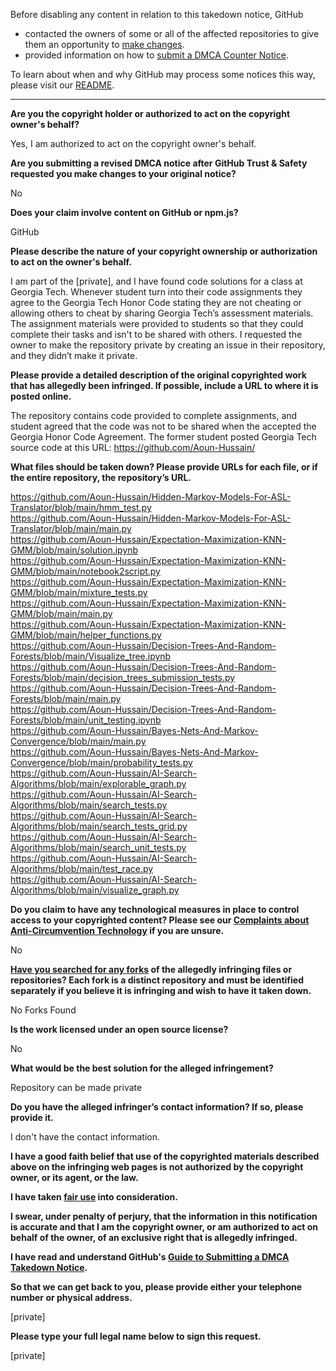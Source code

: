 Before disabling any content in relation to this takedown notice, GitHub
- contacted the owners of some or all of the affected repositories to give them an opportunity to [make changes](https://docs.github.com/en/github/site-policy/dmca-takedown-policy#a-how-does-this-actually-work).
- provided information on how to [submit a DMCA Counter Notice](https://docs.github.com/en/articles/guide-to-submitting-a-dmca-counter-notice).

To learn about when and why GitHub may process some notices this way, please visit our [README](https://github.com/github/dmca/blob/master/README.md#anatomy-of-a-takedown-notice).

---

**Are you the copyright holder or authorized to act on the copyright owner's behalf?**

Yes, I am authorized to act on the copyright owner's behalf.

**Are you submitting a revised DMCA notice after GitHub Trust & Safety requested you make changes to your original notice?**

No

**Does your claim involve content on GitHub or npm.js?**

GitHub

**Please describe the nature of your copyright ownership or authorization to act on the owner's behalf.**

I am part of the [private], and I have found code solutions for a class at Georgia Tech. Whenever student turn into their code assignments they agree to the Georgia Tech Honor Code stating they are not cheating or allowing others to cheat by sharing Georgia Tech’s assessment materials. The assignment materials were provided to students so that they could complete their tasks and isn't to be shared with others.
I requested the owner to make the repository private by creating an issue in their repository, and they didn’t make it private.

**Please provide a detailed description of the original copyrighted work that has allegedly been infringed. If possible, include a URL to where it is posted online.**

The repository contains code provided to complete assignments, and student agreed that the code was not to be shared when the accepted the Georgia Honor Code Agreement. The former student posted Georgia Tech source code at this URL: https://github.com/Aoun-Hussain/

**What files should be taken down? Please provide URLs for each file, or if the entire repository, the repository’s URL.**

https://github.com/Aoun-Hussain/Hidden-Markov-Models-For-ASL-Translator/blob/main/hmm_test.py  
https://github.com/Aoun-Hussain/Hidden-Markov-Models-For-ASL-Translator/blob/main/main.py  
https://github.com/Aoun-Hussain/Expectation-Maximization-KNN-GMM/blob/main/solution.ipynb  
https://github.com/Aoun-Hussain/Expectation-Maximization-KNN-GMM/blob/main/notebook2script.py  
https://github.com/Aoun-Hussain/Expectation-Maximization-KNN-GMM/blob/main/mixture_tests.py  
https://github.com/Aoun-Hussain/Expectation-Maximization-KNN-GMM/blob/main/main.py  
https://github.com/Aoun-Hussain/Expectation-Maximization-KNN-GMM/blob/main/helper_functions.py  
https://github.com/Aoun-Hussain/Decision-Trees-And-Random-Forests/blob/main/Visualize_tree.ipynb  
https://github.com/Aoun-Hussain/Decision-Trees-And-Random-Forests/blob/main/decision_trees_submission_tests.py  
https://github.com/Aoun-Hussain/Decision-Trees-And-Random-Forests/blob/main/main.py  
https://github.com/Aoun-Hussain/Decision-Trees-And-Random-Forests/blob/main/unit_testing.ipynb  
https://github.com/Aoun-Hussain/Bayes-Nets-And-Markov-Convergence/blob/main/main.py  
https://github.com/Aoun-Hussain/Bayes-Nets-And-Markov-Convergence/blob/main/probability_tests.py  
https://github.com/Aoun-Hussain/AI-Search-Algorithms/blob/main/explorable_graph.py  
https://github.com/Aoun-Hussain/AI-Search-Algorithms/blob/main/search_tests.py  
https://github.com/Aoun-Hussain/AI-Search-Algorithms/blob/main/search_tests_grid.py  
https://github.com/Aoun-Hussain/AI-Search-Algorithms/blob/main/search_unit_tests.py  
https://github.com/Aoun-Hussain/AI-Search-Algorithms/blob/main/test_race.py  
https://github.com/Aoun-Hussain/AI-Search-Algorithms/blob/main/visualize_graph.py  

**Do you claim to have any technological measures in place to control access to your copyrighted content? Please see our <a href="https://docs.github.com/articles/guide-to-submitting-a-dmca-takedown-notice#complaints-about-anti-circumvention-technology">Complaints about Anti-Circumvention Technology</a> if you are unsure.**

No

**<a href="https://docs.github.com/articles/dmca-takedown-policy#b-what-about-forks-or-whats-a-fork">Have you searched for any forks</a> of the allegedly infringing files or repositories? Each fork is a distinct repository and must be identified separately if you believe it is infringing and wish to have it taken down.**

No Forks Found

**Is the work licensed under an open source license?**

No

**What would be the best solution for the alleged infringement?**

Repository can be made private

**Do you have the alleged infringer’s contact information? If so, please provide it.**

I don't have the contact information.

**I have a good faith belief that use of the copyrighted materials described above on the infringing web pages is not authorized by the copyright owner, or its agent, or the law.**

**I have taken <a href="https://www.lumendatabase.org/topics/22">fair use</a> into consideration.**

**I swear, under penalty of perjury, that the information in this notification is accurate and that I am the copyright owner, or am authorized to act on behalf of the owner, of an exclusive right that is allegedly infringed.**

**I have read and understand GitHub's <a href="https://docs.github.com/articles/guide-to-submitting-a-dmca-takedown-notice/">Guide to Submitting a DMCA Takedown Notice</a>.**

**So that we can get back to you, please provide either your telephone number or physical address.**

[private]

**Please type your full legal name below to sign this request.**

[private]

